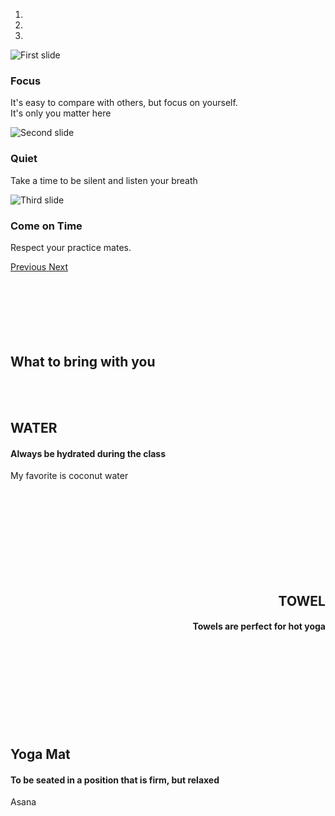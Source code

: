 

<div id="carousel-example-generic" class="carousel slide" data-ride="carousel">
  <ol class="carousel-indicators">
    <li data-target="#carousel-example-generic" data-slide-to="0" class="active"></li>
    <li data-target="#carousel-example-generic" data-slide-to="1"></li>
    <li data-target="#carousel-example-generic" data-slide-to="2"></li>
  </ol>
  <div class="carousel-inner" role="listbox">
    <div class="item active">
      <img src="/images/yoga/Yogahands.jpg" alt="First slide">
      <div class="carousel-caption">
        <h3>Focus</h3>
        <p>It's easy to compare with others, but focus on yourself.<br>
        It's only you matter here</p>
      </div>
    </div>
    <div class="item">
      <img src="/images/yoga/Yoga_practitioners_bums_on_Bondi_Beach.jpg" alt="Second slide">
      <div class="carousel-caption">
        <h3>Quiet</h3>
        <p>Take a time to be silent and listen your breath</p>
      </div>
    </div>
    <div class="item">
      <img src="/images/yoga/Dickinson_Law_Yoga_Offering.jpg" alt="Third slide">
      <div class="carousel-caption">
        <h3>Come on Time</h3>
        <p>Respect your practice mates.</p>
      </div>
    </div>
  </div>
  <a class="left carousel-control" href="#carousel-example-generic" role="button" data-slide="prev">
    <span class="glyphicon glyphicon-chevron-left" aria-hidden="true"></span>
    <span class="sr-only">Previous</span>
  </a>
  <a class="right carousel-control" href="#carousel-example-generic" role="button" data-slide="next">
    <span class="glyphicon glyphicon-chevron-right" aria-hidden="true"></span>
    <span class="sr-only">Next</span>
  </a>
</div>
<br><br>
<br><br>
<br><br>


<h2>What to bring with you</h2>
<br><br>


<div class="container-fluid">
  <div class="row-fluid">
    <div class="col-sm-8">
      <h2>WATER</h2>
      <h4>Always be hydrated during the class</h4>
      <p>My favorite is coconut water</p>
    </div>
    <div class="col-sm-4" style="text-align: right;">
      <span class="glyphicon glyphicon-tint logo"></span>
    </div>
  </div>
</div>
<br><br>
<br><br>
<br><br>
<br><br>
<div class="container-fluid bg-grey">
  <div class="row-fluid">
    <div class="col-sm-4">
      <span class="glyphicon glyphicon-th-large logo"></span>
    </div>
    <div class="col-sm-8" style="text-align: right;">
      <h2>TOWEL</h2>
      <h4>Towels are perfect for hot yoga</h4>
    </div>
  </div>
</div>
<br><br>
<br><br>
<br><br>
<br><br>
<div class="container-fluid">
  <div class="row-fluid">
    <div class="col-sm-8">
      <h2>Yoga Mat</h2>
      <h4>To be seated in a position that is firm, but relaxed</h4>
      <p>Asana</p>
    </div>
    <div class="col-sm-4" style="text-align: right;">
      <span class="glyphicon glyphicon-inbox logo"></span>
    </div>
  </div>
</div>
<br><br>
<br><br>
